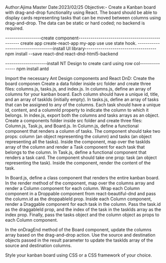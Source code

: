 Author:Ajima Master
Date:2023/02/25
Objective:-
Create a Kanban board with drag-and-drop functionality using React. The board should be able to display cards representing tasks that can be moved between columns using drag-and-drop. The data can be static or hard coded; no backend is required.

------------------create component------------------------------------------------
create app
create-react-app my-app
use use state hook.
-----------------------------------install UI library------------------------------------
npm install --save react-dnd react-dnd-html5-backend

---------------------install NT Design to create card using row col---------------
npm install antd

Import the necessary Ant Design components and React DnD:
Create the board componen
Create a data folder inside src folder and create three files:
columns.js, tasks.js, and index.js. In columns.js, 
define an array of columns for your kanban board. 
Each column should have a unique id, title, and an array of taskIds (initially empty). 
In tasks.js, define an array of tasks that can be assigned to any of the columns. 
Each task should have a unique id, content, and a columnId property to indicate the column to which it belongs. 
In index.js, export both the columns and tasks arrays as an object.
Create a components folder inside src folder and create three files: 
Column.js, Task.js, and Board.js. In Column.js, define a functional component that renders a column of tasks. 
The component should take two props: column (an object representing the column) and tasks (an object representing all the tasks). 
Inside the component, map over the taskIds array of the column and render a Task component for each task that belongs to the column. 
In Task.js, define a functional component that renders a task card.
The component should take one prop: task (an object representing the task). Inside the component, render the content of the task.

In Board.js, define a class component that renders the entire kanban board. 
In the render method of the component, map over the columns array and render a Column component for each column. 
Wrap each Column component in a Droppable component from react-beautiful-dnd and pass the column.id as the droppableId prop. 
Inside each Column component, render a Draggable component for each task in the column. 
Pass the task.id as the draggableId prop, and the index of the task in the taskIds array as the index prop. Finally, pass the tasks object and the column object as props to each Column component.

In the onDragEnd method of the Board component, update the columns array based on the drag-and-drop action. 
Use the source and destination objects passed in the result parameter to update the taskIds array of the source and destination columns.

Style your kanban board using CSS or a CSS framework of your choice.



